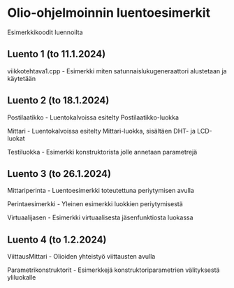 # Olio-ohjelmoinnin luentoesimerkit
Esimerkkikoodit luennoilta

## Luento 1 (to 11.1.2024)
viikkotehtava1.cpp - Esimerkki miten satunnaislukugeneraattori alustetaan ja käytetään

## Luento 2 (to 18.1.2024)
Postilaatikko - Luentokalvoissa esitelty Postilaatikko-luokka

Mittari - Luentokalvoissa esitelty Mittari-luokka, sisältäen DHT- ja LCD-luokat

Testiluokka - Esimerkki konstruktorista jolle annetaan parametrejä

## Luento 3 (to 26.1.2024)
Mittariperinta - Luentoesimerkki toteutettuna periytymisen avulla

Perintaesimerkki - Yleinen esimerkki luokkien periytymisestä

Virtuaalijasen - Esimerkki virtuaalisesta jäsenfunktiosta luokassa

## Luento 4 (to 1.2.2024)
ViittausMittari - Olioiden yhteistyö viittausten avulla

Parametrikonstruktorit - Esimerkkejä konstruktoriparametrien välityksestä yliluokalle

